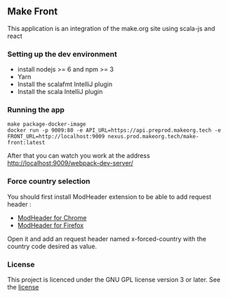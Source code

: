 ## Make Front

This application is an integration of the make.org site using scala-js and react
 
### Setting up the dev environment
 *  install nodejs >= 6 and npm >= 3
 *  Yarn
 *  Install the scalafmt IntelliJ plugin
 *  Install the scala IntelliJ plugin
  
### Running the app
  
````
make package-docker-image
docker run -p 9009:80 -e API_URL=https://api.preprod.makeorg.tech -e FRONT_URL=http://localhost:9009 nexus.prod.makeorg.tech/make-front:latest

````

After that you can watch you work at the address [http://localhost:9009/webpack-dev-server/](http://localhost:9009/webpack-dev-server/)

### Force country selection

You should first install ModHeader extension to be able to add request header :

 - [ModHeader for Chrome](https://chrome.google.com/webstore/detail/modheader/idgpnmonknjnojddfkpgkljpfnnfcklj)
 - [ModHeader for Firefox](https://addons.mozilla.org/en-US/firefox/addon/modheader-firefox/)

Open it and add an request header named x-forced-country with the country code desired as value.

### License

This project is licenced under the GNU GPL license version 3 or later. See the [license](LICENSE.md)
